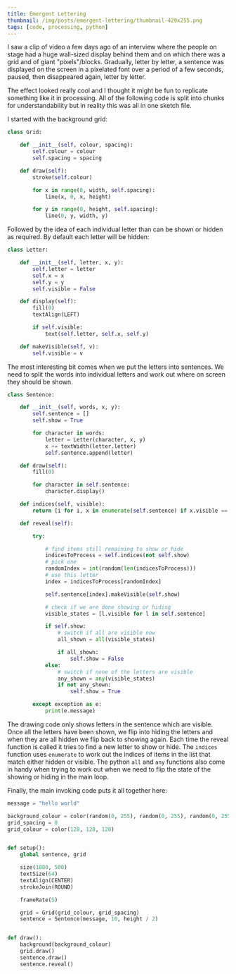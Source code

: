 ```yaml
---
title: Emergent Lettering
thumbnail: /img/posts/emergent-lettering/thumbnail-420x255.png
tags: [code, processing, python]
---
```


I saw a clip of video a few days ago of an interview where the people on stage had a huge wall-sized display behind them and on which 
there was a grid and of giant "pixels"/blocks. Gradually, letter by letter, a sentence was displayed on the screen in a pixelated font over 
a period of a few seconds, paused, then disappeared again, letter by letter.

The effect looked really cool and I thought it might be fun to replicate something like it in processing. All of the following code is split 
into chunks for understandability but in reality this was all in one sketch file. 

I started with the background grid:

```python
class Grid:

    def __init__(self, colour, spacing):
        self.colour = colour
        self.spacing = spacing

    def draw(self):
        stroke(self.colour)

        for x in range(0, width, self.spacing):
            line(x, 0, x, height)

        for y in range(0, height, self.spacing):
            line(0, y, width, y)
```

Followed by the idea of each individual letter than can be shown or hidden as required. By default each letter will be hidden:

```python
class Letter:

    def __init__(self, letter, x, y):
        self.letter = letter
        self.x = x
        self.y = y
        self.visible = False

    def display(self):
        fill(0)
        textAlign(LEFT)

        if self.visible:
            text(self.letter, self.x, self.y)

    def makeVisible(self, v):
        self.visible = v
```

The most interesting bit comes when we put the letters into sentences. We need to split the words into individual letters and work out where on screen 
they should be shown.

```python
class Sentence:

    def __init__(self, words, x, y):
        self.sentence = []
        self.show = True

        for character in words:
            letter = Letter(character, x, y)
            x += textWidth(letter.letter)
            self.sentence.append(letter)

    def draw(self):
        fill(0)

        for character in self.sentence:
            character.display()

    def indices(self, visible):
        return [i for i, x in enumerate(self.sentence) if x.visible == visible]

    def reveal(self):

        try:

            # find items still remaining to show or hide
            indicesToProcess = self.indices(not self.show)
            # pick one
            randomIndex = int(random(len(indicesToProcess)))
            # use this letter
            index = indicesToProcess[randomIndex]

            self.sentence[index].makeVisible(self.show)

            # check if we are done showing or hiding
            visible_states = [l.visible for l in self.sentence]

            if self.show:
                # switch if all are visible now
                all_shown = all(visible_states)

                if all_shown:
                    self.show = False
            else:
                # switch if none of the letters are visible
                any_shown = any(visible_states)
                if not any_shown:
                    self.show = True

        except exception as e:
            print(e.message)
```

The drawing code only shows letters in the sentence which are visible. Once all the letters have been shown, we flip into hiding the letters and when they are 
all hidden we flip back to showing again. Each time the reveal function is called it tries to find a
new letter to show or hide. The ```indices``` function uses ```enumerate``` to work out the indices of items in the list that match either hidden or visible. The python 
```all``` and ```any``` functions also come in handy when trying to work out when we need to flip the state of the showing or hiding in the main loop. 

Finally, the main invoking code puts it all together here:

```python
message = "hello world"

background_colour = color(random(0, 255), random(0, 255), random(0, 255))
grid_spacing = 8
grid_colour = color(128, 128, 128)


def setup():
    global sentence, grid

    size(1000, 500)
    textSize(64)
    textAlign(CENTER)
    strokeJoin(ROUND)

    frameRate(5)

    grid = Grid(grid_colour, grid_spacing)
    sentence = Sentence(message, 10, height / 2)


def draw():
    background(background_colour)
    grid.draw()
    sentence.draw()
    sentence.reveal()
```


